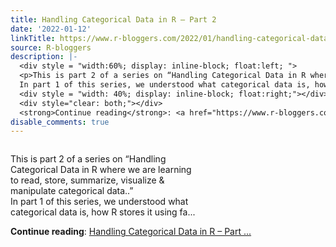```yaml
---
title: Handling Categorical Data in R – Part 2
date: '2022-01-12'
linkTitle: https://www.r-bloggers.com/2022/01/handling-categorical-data-in-r-part-2/
source: R-bloggers
description: |-
  <div style = "width:60%; display: inline-block; float:left; ">
  <p>This is part 2 of a series on “Handling Categorical Data in R where we are learning to read, store, summarize, visualize &#038; manipulate categorical data..”<br />
  In part 1 of this series, we understood what categorical data is, how R stores it using fa...</p></div>
  <div style = "width: 40%; display: inline-block; float:right;"></div>
  <div style="clear: both;"></div>
  <strong>Continue reading</strong>: <a href="https://www.r-bloggers.com/2022/01/handling-categorical-data-in-r-part-2/">Handling Categorical Data in R – Part ...
disable_comments: true
---
```

<div style = "width:60%; display: inline-block; float:left; ">
<p>This is part 2 of a series on “Handling Categorical Data in R where we are learning to read, store, summarize, visualize &#038; manipulate categorical data..”<br />
In part 1 of this series, we understood what categorical data is, how R stores it using fa...</p></div>
<div style = "width: 40%; display: inline-block; float:right;"></div>
<div style="clear: both;"></div>
<strong>Continue reading</strong>: <a href="https://www.r-bloggers.com/2022/01/handling-categorical-data-in-r-part-2/">Handling Categorical Data in R – Part ...